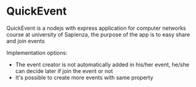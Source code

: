 # QuickEvent
QuickEvent is a nodejs with express application for computer networks course at university of Sapienza,
the purpose of the app is to easy share and join events

Implementation options:
- The event creator is not automatically added in his/her event, he/she can decide later if join the event or not
- It's possible to create more events with same property
